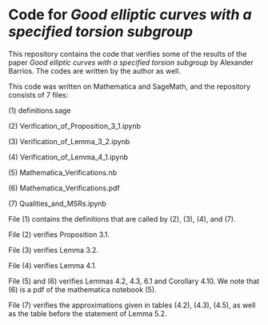 # Code for _Good elliptic curves with a specified torsion subgroup_

This repository contains the code that verifies some of the results of the paper _Good elliptic curves with a specified torsion subgroup_ by Alexander Barrios. The codes are written by the author as well.

This code was written on Mathematica and SageMath, and the repository consists of 7 files:

(1) definitions.sage

(2) Verification_of_Proposition_3_1.ipynb

(3) Verification_of_Lemma_3_2.ipynb

(4) Verification_of_Lemma_4_1.ipynb

(5) Mathematica_Verifications.nb

(6) Mathematica_Verifications.pdf

(7) Qualities_and_MSRs.ipynb

File (1) contains the definitions that are called by (2), (3), (4), and (7).

File (2) verifies Proposition 3.1.

File (3) verifies Lemma 3.2.

File (4) verifies Lemma 4.1.

File (5) and (6) verifies Lemmas 4.2, 4.3, 6.1 and Corollary 4.10. We note that (6) is a pdf of the mathematica notebook (5).

File (7) verifies the approximations given in tables (4.2), (4.3), (4.5), as well as the table before the statement of Lemma 5.2.
